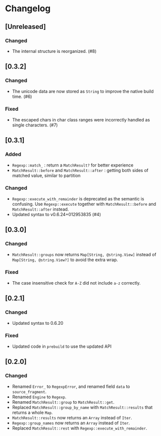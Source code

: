 # Changelog

## [Unreleased]

### Changed

- The internal structure is reorganized. (#8)

## [0.3.2]

### Changed

- The unicode data are now stored as `String` to improve the native build time.
  (#6)

### Fixed

- The escaped chars in char class ranges were incorrectly handled as single
  characters. (#7)

## [0.3.1]

### Added

- `Regexp::match_` : return a `MatchResult?` for better experience
- `MatchResult::before` and `MatchResult::after` : getting both sides of matched
  value, similar to partition

### Changed

- `Regexp::execute_with_remainder` is deprecated as the semantic is confusing.
  Use `Regexp::execute` together with `MatchResult::before` and
  `MatchResult::after` instead.
- Updated syntax to v0.6.24+012953835 (#4)

## [0.3.0]

### Changed

- `MatchResult::groups` now returns `Map[String, @string.View]` instead of
  `Map[String, @string.View?]` to avoid the extra wrap.

### Fixed

- The case insensitive check for `A-Z` did not include `a-z` correctly.

## [0.2.1]

### Changed

- Updated syntax to 0.6.20

### Fixed

- Updated code in `prebuild` to use the updated API

## [0.2.0]

### Changed

- Renamed `Error_` to `RegexpError`, and renamed field `data` to
  `source_fragment`.
- Renamed `Engine` to `Regexp`.
- Renamed `MatchResult::group` to `MatchResult::get`.
- Replaced `MatchResult::group_by_name` with `MatchResult::results` that returns
  a whole `Map`.
- `MatchResult::results` now returns an `Array` instead of `Iter`.
- `Regexp::group_names` now returns an `Array` instead of `Iter`.
- Replaced `MatchResult::rest` with `Regexp::execute_with_remainder`.
